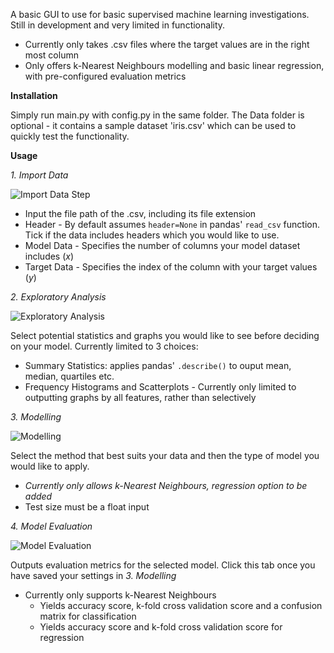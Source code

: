 A basic GUI to use for basic supervised machine learning investigations. Still in development and very limited in functionality.
- Currently only takes .csv files where the target values are in the right most column
- Only offers k-Nearest Neighbours modelling and basic linear regression, with pre-configured evaluation metrics

**Installation**

Simply run main.py with config.py in the same folder. The Data folder is optional - it contains a sample dataset 'iris.csv' which can be used to quickly test the functionality.

**Usage**

*1. Import Data*

![Import Data Step](https://github.com/ghuang582/gui-data/blob/master/Documentation/Import%20Step.jpg)

- Input the file path of the .csv, including its file extension
- Header - By default assumes `header=None` in pandas' `read_csv` function. Tick if the data includes headers which you would like to use.
- Model Data - Specifies the number of columns your model dataset includes (*x*)
- Target Data - Specifies the index of the column with your target values (*y*)

*2. Exploratory Analysis*

![Exploratory Analysis](https://github.com/ghuang582/gui-data/blob/master/Documentation/Exploratory%20Analysis.jpg)

Select potential statistics and graphs you would like to see before deciding on your model. Currently limited to 3 choices:
- Summary Statistics: applies pandas' `.describe()` to ouput mean, median, quartiles etc.
- Frequency Histograms and Scatterplots - Currently only limited to outputting graphs by all features, rather than selectively

*3. Modelling*

![Modelling](https://github.com/ghuang582/gui-data/blob/master/Documentation/Modelling.jpg)

Select the method that best suits your data and then the type of model you would like to apply.
- *Currently only allows k-Nearest Neighbours, regression option to be added*
- Test size must be a float input

*4. Model Evaluation*

![Model Evaluation](https://github.com/ghuang582/gui-data/blob/master/Documentation/Model%20Evaluation.jpg)

Outputs evaluation metrics for the selected model. Click this tab once you have saved your settings in *3. Modelling*
- Currently only supports k-Nearest Neighbours
  - Yields accuracy score, k-fold cross validation score and a confusion matrix for classification
  - Yields accuracy score and k-fold cross validation score for regression
